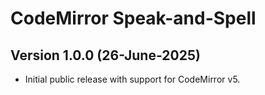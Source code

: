 # CodeMirror Speak-and-Spell

## Version 1.0.0 (26-June-2025)

* Initial public release with support for CodeMirror v5.
